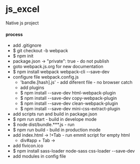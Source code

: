 # js_excel
Native js project

#### process
- add .gitignore
- $ git checkout -b webpack
- $ npm init
- package.json -> "private": true - do not publish
- goto webpack.js.org for new documentation
- $ npm install webpack webpack-cli --save-dev
- configure file webpack.config.js
    - 'bandle.[hash].js' -  add diferent file - no browser catch
    - add plugins
    - $ npm install --save-dev html-webpack-plugin
    - $ npm install --save-dev copy-webpack-plugin
    - $ npm install --save-dev clean-webpack-plugin
    - $ npm install --save-dev mini-css-extract-plugin
- add scripts run and build in package.json
- $ npm run start  - build in develope mode
- $ node dist/bundle.***.js - run
- $ npm run build  - build in production mode
- add index.html -> !+Tab - run emmit script for empty html
    - div#app + Tab -> <div id="app"></div>
- add fivicon.ico
- $ npm install sass-loader node-sass css-loader --save-dev
- add modules in config file






